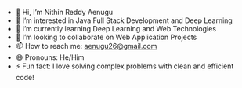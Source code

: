 - 👋 Hi, I’m Nithin Reddy Aenugu  
- 👀 I’m interested in Java Full Stack Development and Deep Learning  
- 🌱 I’m currently learning Deep Learning and Web Technologies  
- 💞️ I’m looking to collaborate on Web Application Projects  
- 📫 How to reach me: aenugu26@gmail.com  
- 😄 Pronouns: He/Him  
- ⚡ Fun fact: I love solving complex problems with clean and efficient code! 


<!---
nithinreddy2256/nithinreddy2256 is a ✨ special ✨ repository because its `README.md` (this file) appears on your GitHub profile.
You can click the Preview link to take a look at your changes.
--->
